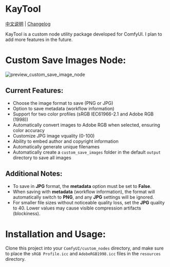 # KayTool

[中文说明](./README.zh.md) | [Changelog](./CHANGELOG.md)


KayTool is a custom node utility package developed for ComfyUI. I plan to add more features in the future.

# Custom Save Images Node:
![preview_custom_save_image_node](https://github.com/user-attachments/assets/4934de86-e723-450d-b0bb-817f23b20cff)

## Current Features:
- Choose the image format to save (PNG or JPG)
- Option to save metadata (workflow information)
- Support for two color profiles (sRGB IEC61966-2.1 and Adobe RGB (1998))
- Automatically convert images to Adobe RGB when selected, ensuring color accuracy
- Customize JPG image vquality (0-100)
- Ability to embed author and copyright information
- Automatically generate unique filenames
- Automatically create a `custom_save_images` folder in the default `output` directory to save all images

## Additional Notes:
- To save in **JPG** format, the **metadata** option must be set to **False**.
- When saving with **metadata** (workflow information), the format will automatically switch to **PNG**, and any **JPG** settings will be ignored.
- For smaller file sizes without noticeable quality loss, set the **JPG** quality to 40. Lower values may cause visible compression artifacts (blockiness).

# Installation and Usage:
Clone this project into your `ComfyUI/custom_nodes` directory, and make sure to place the `sRGB Profile.icc` and `AdobeRGB1998.icc` files in the `resources` directory.